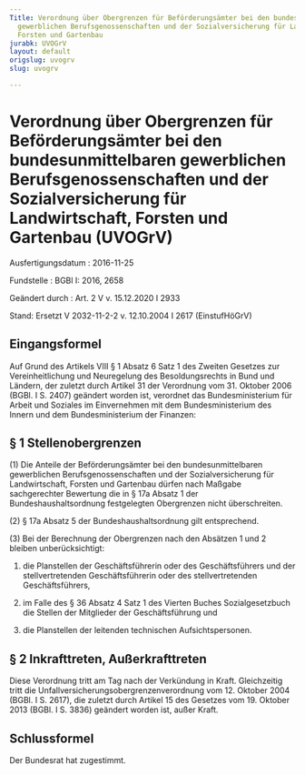 ```yaml
---
Title: Verordnung über Obergrenzen für Beförderungsämter bei den bundesunmittelbaren
  gewerblichen Berufsgenossenschaften und der Sozialversicherung für Landwirtschaft,
  Forsten und Gartenbau
jurabk: UVOGrV
layout: default
origslug: uvogrv
slug: uvogrv

---
```


# Verordnung über Obergrenzen für Beförderungsämter bei den bundesunmittelbaren gewerblichen Berufsgenossenschaften und der Sozialversicherung für Landwirtschaft, Forsten und Gartenbau (UVOGrV)

Ausfertigungsdatum
:   2016-11-25

Fundstelle
:   BGBl I: 2016, 2658

Geändert durch
:   Art. 2 V v. 15.12.2020 I 2933

Stand: Ersetzt V 2032-11-2-2 v. 12.10.2004 I 2617 (EinstufHöGrV)

## Eingangsformel

Auf Grund des Artikels VIII § 1 Absatz 6 Satz 1 des Zweiten Gesetzes
zur Vereinheitlichung und Neuregelung des Besoldungsrechts in Bund und
Ländern, der zuletzt durch Artikel 31 der Verordnung vom 31. Oktober
2006 (BGBl. I S. 2407) geändert worden ist, verordnet das
Bundesministerium für Arbeit und Soziales im Einvernehmen mit dem
Bundesministerium des Innern und dem Bundesministerium der Finanzen:


## § 1 Stellenobergrenzen

(1) Die Anteile der Beförderungsämter bei den bundesunmittelbaren
gewerblichen Berufsgenossenschaften und der Sozialversicherung für
Landwirtschaft, Forsten und Gartenbau dürfen nach Maßgabe
sachgerechter Bewertung die in § 17a Absatz 1 der
Bundeshaushaltsordnung festgelegten Obergrenzen nicht überschreiten.

(2) § 17a Absatz 5 der Bundeshaushaltsordnung gilt entsprechend.

(3) Bei der Berechnung der Obergrenzen nach den Absätzen 1 und 2
bleiben unberücksichtigt:

1.  die Planstellen der Geschäftsführerin oder des Geschäftsführers und
    der stellvertretenden Geschäftsführerin oder des stellvertretenden
    Geschäftsführers,


2.  im Falle des § 36 Absatz 4 Satz 1 des Vierten Buches Sozialgesetzbuch
    die Stellen der Mitglieder der Geschäftsführung und


3.  die Planstellen der leitenden technischen Aufsichtspersonen.





## § 2 Inkrafttreten, Außerkrafttreten

Diese Verordnung tritt am Tag nach der Verkündung in Kraft.
Gleichzeitig tritt die Unfallversicherungsobergrenzenverordnung vom
12\. Oktober 2004 (BGBl. I S. 2617), die zuletzt durch Artikel 15 des
Gesetzes vom 19. Oktober 2013 (BGBl. I S. 3836) geändert worden ist,
außer Kraft.


## Schlussformel

Der Bundesrat hat zugestimmt.

